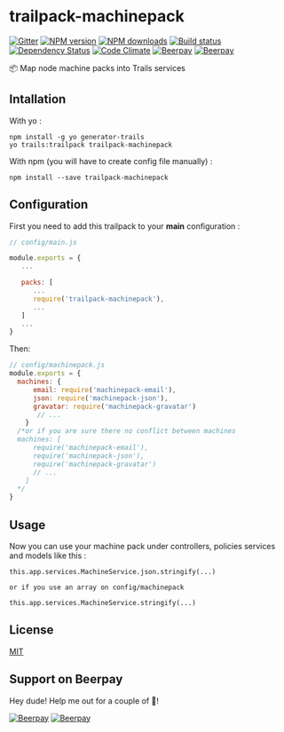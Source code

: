 # trailpack-machinepack

[![Gitter][gitter-image]][gitter-url]
[![NPM version][npm-image]][npm-url]
[![NPM downloads][npm-download]][npm-url]
[![Build status][ci-image]][ci-url]
[![Dependency Status][daviddm-image]][daviddm-url]
[![Code Climate][codeclimate-image]][codeclimate-url]
[![Beerpay](https://beerpay.io/jaumard/trailpack-machinepack/badge.svg?style=flat)](https://beerpay.io/jaumard/trailpack-machinepack)
[![Beerpay](https://beerpay.io/jaumard/trailpack-machinepack/make-wish.svg)](https://beerpay.io/jaumard/trailpack-machinepack)

:package: Map node machine packs into Trails services

## Intallation
With yo : 

```
npm install -g yo generator-trails
yo trails:trailpack trailpack-machinepack
```

With npm (you will have to create config file manually) :
 
`npm install --save trailpack-machinepack`

## Configuration
First you need to add this trailpack to your __main__ configuration : 
```js
// config/main.js

module.exports = {
   ...

   packs: [
      ...
      require('trailpack-machinepack'),
      ...
   ]
   ...
}
```

Then:
```js
// config/machinepack.js
module.exports = {
  machines: {
      email: require('machinepack-email'),
      json: require('machinepack-json'),
      gravatar: require('machinepack-gravatar')
       // ...
    }
  /*or if you are sure there no conflict between machines
  machines: [
      require('machinepack-email'),
      require('machinepack-json'),
      require('machinepack-gravatar')
      // ...
    ]
  */
}
```

## Usage
Now you can use your machine pack under controllers, policies services and models like this : 

```
this.app.services.MachineService.json.stringify(...)

or if you use an array on config/machinepack
 
this.app.services.MachineService.stringify(...)
```

## License
[MIT](https://github.com/jaumard/trailpack-machinepack/blob/master/LICENSE)

[npm-image]: https://img.shields.io/npm/v/trailpack-machinepack.svg?style=flat-square
[npm-url]: https://npmjs.org/package/trailpack-machinepack
[npm-download]: https://img.shields.io/npm/dt/trailpack-machinepack.svg
[ci-image]: https://travis-ci.org/jaumard/trailpack-machinepack.svg?branch=master
[ci-url]: https://travis-ci.org/jaumard/trailpack-machinepack
[daviddm-image]: http://img.shields.io/david/jaumard/trailpack-machinepack.svg?style=flat-square
[daviddm-url]: https://david-dm.org/jaumard/trailpack-machinepack
[codeclimate-image]: https://img.shields.io/codeclimate/github/jaumard/trailpack-machinepack.svg?style=flat-square
[codeclimate-url]: https://codeclimate.com/github/jaumard/trailpack-machinepack
[gitter-image]: http://img.shields.io/badge/+%20GITTER-JOIN%20CHAT%20%E2%86%92-1DCE73.svg?style=flat-square
[gitter-url]: https://gitter.im/trailsjs/trails

## Support on Beerpay
Hey dude! Help me out for a couple of :beers:!

[![Beerpay](https://beerpay.io/jaumard/trailpack-machinepack/badge.svg?style=beer-square)](https://beerpay.io/jaumard/trailpack-machinepack)  [![Beerpay](https://beerpay.io/jaumard/trailpack-machinepack/make-wish.svg?style=flat-square)](https://beerpay.io/jaumard/trailpack-machinepack?focus=wish)

